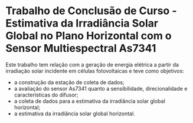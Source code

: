 # Trabalho de Conclusão de Curso - Estimativa da Irradiância Solar Global no Plano Horizontal com o Sensor Multiespectral As7341
Este trabalho tem relação com a geração de energia elétrica a partir da irradiação solar incidente em células fotovoltaicas e teve como objetivos:
- a construção da estação de coleta de dados;
- a avaliação do sensor As7341 quanto a sensibilidade,  direcionalidade e características do difusor; 
- a coleta de dados para a estimativa da irradiância solar global horizontal;
- a estimativa da irradiância solar global horizontal.
